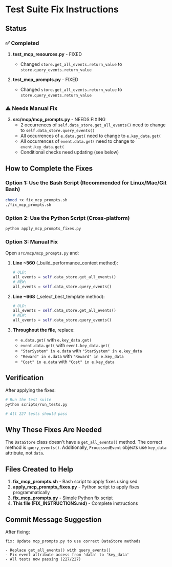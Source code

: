 # Test Suite Fix Instructions

## Status

### ✅ Completed
1. **test_mcp_resources.py** - FIXED
   - Changed `store.get_all_events.return_value` to `store.query_events.return_value`
   
2. **test_mcp_prompts.py** - FIXED
   - Changed `store.get_all_events.return_value` to `store.query_events.return_value`

### ⚠️ Needs Manual Fix
3. **src/mcp/mcp_prompts.py** - NEEDS FIXING
   - 2 occurrences of `self.data_store.get_all_events()` need to change to `self.data_store.query_events()`
   - All occurrences of `e.data.get(` need to change to `e.key_data.get(`
   - All occurrences of `event.data.get(` need to change to `event.key_data.get(`
   - Conditional checks need updating (see below)

## How to Complete the Fixes

### Option 1: Use the Bash Script (Recommended for Linux/Mac/Git Bash)
```bash
chmod +x fix_mcp_prompts.sh
./fix_mcp_prompts.sh
```

### Option 2: Use the Python Script (Cross-platform)
```bash
python apply_mcp_prompts_fixes.py
```

### Option 3: Manual Fix
Open `src/mcp/mcp_prompts.py` and:

1. **Line ~560** (_build_performance_context method):
   ```python
   # OLD:
   all_events = self.data_store.get_all_events()
   # NEW:
   all_events = self.data_store.query_events()
   ```

2. **Line ~668** (_select_best_template method):
   ```python
   # OLD:
   all_events = self.data_store.get_all_events()
   # NEW:
   all_events = self.data_store.query_events()
   ```

3. **Throughout the file**, replace:
   - `e.data.get(` with `e.key_data.get(`
   - `event.data.get(` with `event.key_data.get(`
   - `"StarSystem" in e.data` with `"StarSystem" in e.key_data`
   - `"Reward" in e.data` with `"Reward" in e.key_data`
   - `"Cost" in e.data` with `"Cost" in e.key_data`

## Verification

After applying the fixes:

```bash
# Run the test suite
python scripts/run_tests.py

# All 227 tests should pass
```

## Why These Fixes Are Needed

The `DataStore` class doesn't have a `get_all_events()` method. The correct method is `query_events()`. Additionally, `ProcessedEvent` objects use `key_data` attribute, not `data`.

## Files Created to Help

1. **fix_mcp_prompts.sh** - Bash script to apply fixes using sed
2. **apply_mcp_prompts_fixes.py** - Python script to apply fixes programmatically
3. **fix_mcp_prompts.py** - Simple Python fix script
4. **This file (FIX_INSTRUCTIONS.md)** - Complete instructions

## Commit Message Suggestion

After fixing:
```
fix: Update mcp_prompts.py to use correct DataStore methods

- Replace get_all_events() with query_events()
- Fix event attribute access from 'data' to 'key_data'
- All tests now passing (227/227)
```
